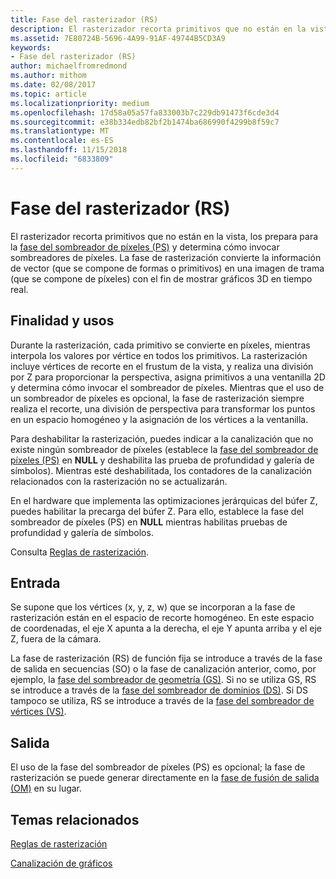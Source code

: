 ```yaml
---
title: Fase del rasterizador (RS)
description: El rasterizador recorta primitivos que no están en la vista, los prepara para la fase del sombreador de píxeles (PS) y determina cómo invocar sombreadores de píxeles.
ms.assetid: 7E80724B-5696-4A99-91AF-49744B5CD3A9
keywords:
- Fase del rasterizador (RS)
author: michaelfromredmond
ms.author: mithom
ms.date: 02/08/2017
ms.topic: article
ms.localizationpriority: medium
ms.openlocfilehash: 17d58a05a57fa833003b7c229db91473f6cde3d4
ms.sourcegitcommit: e38b334edb82bf2b1474ba686990f4299b8f59c7
ms.translationtype: MT
ms.contentlocale: es-ES
ms.lasthandoff: 11/15/2018
ms.locfileid: "6833809"
---
```

# <a name="rasterizer-rs-stage"></a>Fase del rasterizador (RS)


El rasterizador recorta primitivos que no están en la vista, los prepara para la [fase del sombreador de píxeles (PS)](pixel-shader-stage--ps-.md) y determina cómo invocar sombreadores de píxeles. La fase de rasterización convierte la información de vector (que se compone de formas o primitivos) en una imagen de trama (que se compone de píxeles) con el fin de mostrar gráficos 3D en tiempo real.

## <a name="span-idpurposeandusesspanspan-idpurposeandusesspanspan-idpurposeandusesspanpurpose-and-uses"></a><span id="Purpose_and_uses"></span><span id="purpose_and_uses"></span><span id="PURPOSE_AND_USES"></span>Finalidad y usos


Durante la rasterización, cada primitivo se convierte en píxeles, mientras interpola los valores por vértice en todos los primitivos. La rasterización incluye vértices de recorte en el frustum de la vista, y realiza una división por Z para proporcionar la perspectiva, asigna primitivos a una ventanilla 2D y determina cómo invocar el sombreador de píxeles. Mientras que el uso de un sombreador de píxeles es opcional, la fase de rasterización siempre realiza el recorte, una división de perspectiva para transformar los puntos en un espacio homogéneo y la asignación de los vértices a la ventanilla.

Para deshabilitar la rasterización, puedes indicar a la canalización que no existe ningún sombreador de píxeles (establece la [fase del sombreador de píxeles (PS)](pixel-shader-stage--ps-.md) en **NULL** y deshabilita las prueba de profundidad y galería de símbolos). Mientras esté deshabilitada, los contadores de la canalización relacionados con la rasterización no se actualizarán.

En el hardware que implementa las optimizaciones jerárquicas del búfer Z, puedes habilitar la precarga del búfer Z. Para ello, establece la fase del sombreador de píxeles (PS) en **NULL** mientras habilitas pruebas de profundidad y galería de símbolos.

Consulta [Reglas de rasterización](rasterization-rules.md).

## <a name="span-idinputspanspan-idinputspanspan-idinputspaninput"></a><span id="Input"></span><span id="input"></span><span id="INPUT"></span>Entrada


Se supone que los vértices (x, y, z, w) que se incorporan a la fase de rasterización están en el espacio de recorte homogéneo. En este espacio de coordenadas, el eje X apunta a la derecha, el eje Y apunta arriba y el eje Z, fuera de la cámara.

La fase de rasterización (RS) de función fija se introduce a través de la fase de salida en secuencias (SO) o la fase de canalización anterior, como, por ejemplo, la [fase del sombreador de geometría (GS)](geometry-shader-stage--gs-.md). Si no se utiliza GS, RS se introduce a través de la [fase del sombreador de dominios (DS)](domain-shader-stage--ds-.md). Si DS tampoco se utiliza, RS se introduce a través de la [fase del sombreador de vértices (VS)](vertex-shader-stage--vs-.md).

## <a name="span-idoutputspanspan-idoutputspanspan-idoutputspanoutput"></a><span id="Output"></span><span id="output"></span><span id="OUTPUT"></span>Salida


El uso de la fase del sombreador de píxeles (PS) es opcional; la fase de rasterización se puede generar directamente en la [fase de fusión de salida (OM)](output-merger-stage--om-.md) en su lugar.

## <a name="span-idrelated-topicsspanrelated-topics"></a><span id="related-topics"></span>Temas relacionados


[Reglas de rasterización](rasterization-rules.md)

[Canalización de gráficos](graphics-pipeline.md)

 

 




